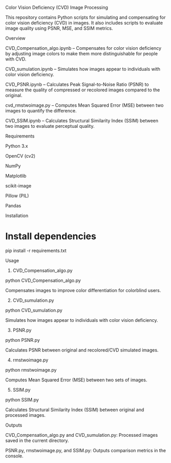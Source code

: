 Color Vision Deficiency (CVD) Image Processing

This repository contains Python scripts for simulating and compensating for color vision deficiency (CVD) in images. It also includes scripts to evaluate image quality using PSNR, MSE, and SSIM metrics.

Overview

CVD_Compensation_algo.ipynb – Compensates for color vision deficiency by adjusting image colors to make them more distinguishable for people with CVD.

CVD_sumulation.ipynb – Simulates how images appear to individuals with color vision deficiency.

CVD_PSNR.ipynb – Calculates Peak Signal-to-Noise Ratio (PSNR) to measure the quality of compressed or recolored images compared to the original.

cvd_rmstwoimage.py – Computes Mean Squared Error (MSE) between two images to quantify the difference.

CVD_SSIM.ipynb – Calculates Structural Similarity Index (SSIM) between two images to evaluate perceptual quality.

Requirements

Python 3.x

OpenCV (cv2)

NumPy

Matplotlib

scikit-image

Pillow (PIL)

Pandas

Installation

# Install dependencies
pip install -r requirements.txt

Usage

1. CVD_Compensation_algo.py

python CVD_Compensation_algo.py

Compensates images to improve color differentiation for colorblind users.

2. CVD_sumulation.py

python CVD_sumulation.py

Simulates how images appear to individuals with color vision deficiency.

3. PSNR.py

python PSNR.py

Calculates PSNR between original and recolored/CVD simulated images.

4. rmstwoimage.py

python rmstwoimage.py

Computes Mean Squared Error (MSE) between two sets of images.

5. SSIM.py

python SSIM.py

Calculates Structural Similarity Index (SSIM) between original and processed images.

Outputs

CVD_Compensation_algo.py and CVD_sumulation.py: Processed images saved in the current directory.

PSNR.py, rmstwoimage.py, and SSIM.py: Outputs comparison metrics in the console.
